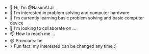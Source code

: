 - 👋 Hi, I’m @NasimALJr
- 👀 I’m interested in problem solving and computer hardware
- 🌱 I’m currently learning basic problem solving and basic computer device
- 💞️ I’m looking to collaborate on ...
- 📫 How to reach me ...
- 😄 Pronouns: he
- ⚡ Fun fact: my interested can be changed any time :)

<!---
NasimALJr/NasimALJr is a ✨ special ✨ repository because its `README.md` (this file) appears on your GitHub profile.
You can click the Preview link to take a look at your changes.
--->
